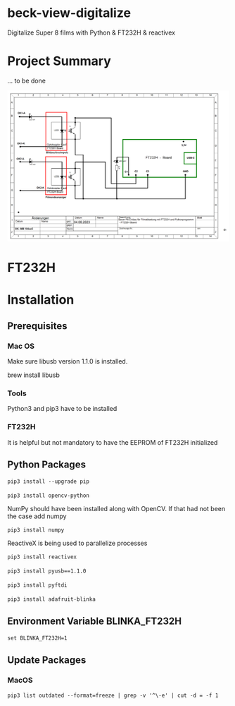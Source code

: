 # beck-view-digitalize
Digitalize Super 8 films with Python &amp; FT232H &amp; reactivex 

# Project Summary

... to be done

![FT232H](./assets/img/FT232-Board_Optocoupler.png)

# FT232H

# Installation

## Prerequisites

###  Mac OS

Make sure libusb version 1.1.0 is installed.

brew install libusb

### Tools

Python3 and pip3 have to be installed

### FT232H

It is helpful but not mandatory to have the EEPROM of FT232H initialized

## Python Packages 

```
pip3 install --upgrade pip

pip3 install opencv-python
```
NumPy should have been installed along with OpenCV. If that had not been the case add numpy
```
pip3 install numpy
```
ReactiveX is being used to parallelize processes
```
pip3 install reactivex

pip3 install pyusb==1.1.0

pip3 install pyftdi

pip3 install adafruit-blinka

```

## Environment Variable BLINKA_FT232H

```
set BLINKA_FT232H=1
```

## Update Packages

### MacOS
```
pip3 list outdated --format=freeze | grep -v '^\-e' | cut -d = -f 1 
```
